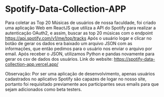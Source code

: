 # Spotify-Data-Collection-APP

Para coletar as Top 20 Músicas de usuários de nossa faculdade, foi criado uma aplicação Web em ReactJS que utiliza a API do Spotify para realizar a autenticação OAuth2, e assim, buscar as top 20 músicas com o endpoint https://api.spotify.com/v1/me/top/tracks Após o usuário logar e clicar no botão de gerar os dados era baixado um arquivo JSON com as informações, que então pedimos para o usuário nos enviar o arquivo por email. Após receber o JSON, utilizamos Python e pandas novamente para gerar os csv de dados dos usuários. Link do website: https://spotify-data-collection-app.vercel.app/

Observação: Por ser uma aplicação de desenvolvimento, apenas usuários cadastrados no aplicativo Spotify são capazes de logar no nosso site, portanto foi requisitado previamente aos participantes seus emails para que sejam adicionados como beta testers.
